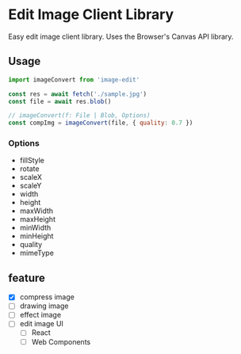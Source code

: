 # Edit Image Client Library

Easy edit image client library. Uses the Browser's Canvas API library.

## Usage

```javascript
import imageConvert from 'image-edit'

const res = await fetch('./sample.jpg')
const file = await res.blob()

// imageConvert(f: File | Blob, Options)
const compImg = imageConvert(file, { quality: 0.7 })
```

### Options

- fillStyle
- rotate
- scaleX
- scaleY
- width
- height
- maxWidth
- maxHeight
- minWidth
- minHeight
- quality
- mimeType

## feature

- [x] compress image
- [ ] drawing image
- [ ] effect image
- [ ] edit image UI
  - [ ] React
  - [ ] Web Components
